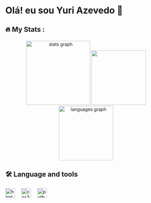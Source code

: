 <h1 align="left">Olá! eu sou Yuri Azevedo 👋 </h1>

###

<h2 align="left">🔥  My Stats :</h2>

###

<div align="center">
  <img height="200" alt="stats graph" src="http://github-profile-summary-cards.vercel.app/api/cards/profile-details?username=Projectyuuri07&theme=midnight_purple"/>
  <img height="170" src="https://github-readme-stats.vercel.app/api?username=Projectyuuri07&show_icons=true&theme=midnight-purple&include_all_commits=true&count_private=true"/>
  <img height="170" alt="languages graph" src="https://github-readme-stats.vercel.app/api/top-langs/?username=Projectyuuri07&theme=aura"/>
</div>

###

<h2 align="left">🛠️  Language and tools</h2>

###

<div align="left">
  <img src="https://cdn.jsdelivr.net/gh/devicons/devicon/icons/html5/html5-original.svg" height="30" alt="html5 logo"  />
  <img width="12" />
  <img src="https://cdn.jsdelivr.net/gh/devicons/devicon/icons/css3/css3-original.svg" height="30" alt="css3 logo"  />
  <img width="12" />
  <img src="https://cdn.jsdelivr.net/gh/devicons/devicon/icons/python/python-original.svg" height="30" alt="python logo"  />
</div>

###
